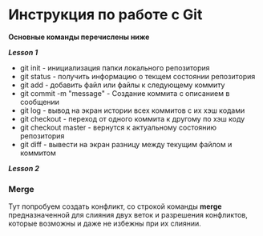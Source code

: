 # Инструкция по работе с Git

**Основные команды перечислены ниже**

***Lesson 1***

* git init - инициализация папки локального репозитория 
* git status - получить информацию о текщем состоянии репозитория
* git add - добавить файл или файлы к следующему коммиту 
* git commit -m "message" - Создание коммита с описанием в сообщении
* git log - вывод на экран истории всех коммитов с их хэш кодами
* git checkout - переход от одного коммита к другому по хэш коду
* git checkout master - вернутся к актуальному состоянию репозитория
* git diff - вывести на экран разницу между текущим файлом и коммитом

***Lesson 2***

### Merge ###
Тут попробуем создать конфликт, со строкой
команды **merge** предназначенной для слияния двух веток и разрешения конфликтов, которые возможны и даже не избежны при их слиянии. 